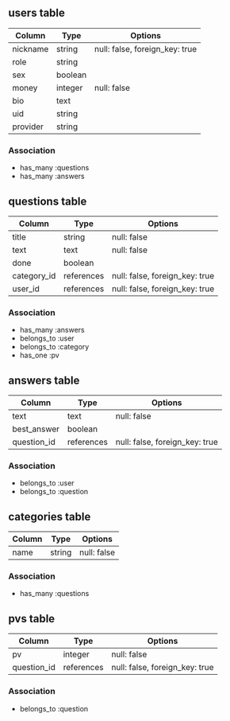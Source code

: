 ## users table

|Column|Type|Options|
|------|----|-------|
|nickname|string|null: false, foreign_key: true|
|role|string|
|sex|boolean|
|money|integer|null: false|
|bio|text|
|uid|string|
|provider|string|

### Association
- has_many :questions
- has_many :answers


## questions table

|Column|Type|Options|
|------|----|-------|
|title|string|null: false|
|text|text|null: false|
|done|boolean|
|category_id|references|null: false, foreign_key: true|
|user_id|references|null: false, foreign_key: true|

### Association
- has_many :answers
- belongs_to :user
- belongs_to :category
- has_one :pv


## answers table

|Column|Type|Options|
|------|----|-------|
|text|text|null: false|
|best_answer|boolean|
|question_id|references|null: false, foreign_key: true|

### Association
- belongs_to :user
- belongs_to :question


## categories table

|Column|Type|Options|
|------|----|-------|
|name|string|null: false|


### Association
- has_many :questions



## pvs table

|Column|Type|Options|
|------|----|-------|
|pv|integer|null: false|
|question_id|references|null: false, foreign_key: true|


### Association
- belongs_to :question

